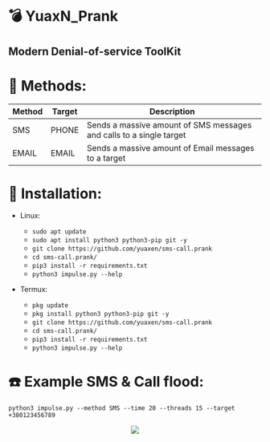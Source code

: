 # :bomb: YuaxN_Prank
## Modern Denial-of-service ToolKit


  
</p>



 
</p>

# :satellite: Methods:
| Method               |   Target   | Description |
| ---------------------| -----------|-------------|
| SMS                  | PHONE     | Sends a massive amount of SMS messages and calls to a single target |
| EMAIL                | EMAIL     | Sends a massive amount of Email messages to a target |
    

# :gift: Installation:


* Linux:
  * `sudo apt update`
  * `sudo apt install python3 python3-pip git -y`
  * `git clone https://github.com/yuaxen/sms-call.prank`
  * `cd sms-call.prank/`
  * `pip3 install -r requirements.txt`
  * `python3 impulse.py --help`

* Termux:
  * `pkg update`
  * `pkg install python3 python3-pip git -y`
  * `git clone https://github.com/yuaxen/sms-call.prank`
  * `cd sms-call.prank/`
  * `pip3 install -r requirements.txt`
  * `python3 impulse.py --help`

# :phone: Example SMS & Call flood:
```python3 impulse.py --method SMS --time 20 --threads 15 --target +380123456789```

<p align="center">
  <img src="https://i.ibb.co/KmPnV9f/Impulse-SMS.png">
</p>


